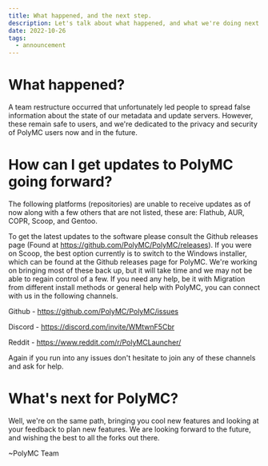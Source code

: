 ```yaml
---
title: What happened, and the next step.
description: Let's talk about what happened, and what we're doing next.
date: 2022-10-26	
tags:
  - announcement
---
```

# What happened?

A team restructure occurred that unfortunately led people to spread false information about the state of our metadata 
and update servers. However, these remain safe to users, and we're dedicated to the privacy and security of PolyMC users now and in the future.

# How can I get updates to PolyMC going forward?

The following platforms (repositories) are unable to receive updates as of now along with a few others that are not listed, these are: Flathub, AUR, COPR, Scoop, and Gentoo.

To get the latest updates to the software please consult the Github releases page (Found at https://github.com/PolyMC/PolyMC/releases).
If you were on Scoop, the best option currently is to switch to the Windows installer, which can be found at the Github releases page for PolyMC.
We're working on bringing most of these back up, but it will take time and we may not be able to regain control of a few.
If you need any help, be it with Migration from different install methods or general help with PolyMC, you can connect with us in the following channels.

Github - https://github.com/PolyMC/PolyMC/issues

Discord - https://discord.com/invite/WMtwnF5Cbr

Reddit - https://www.reddit.com/r/PolyMCLauncher/

Again if you run into any issues don't hesitate to join any of these channels and ask for help.

# What's next for PolyMC?

Well, we're on the same path, bringing you cool new features and looking at your feedback to plan new features.
We are looking forward to the future, and wishing the best to all the forks out there.

~PolyMC Team
